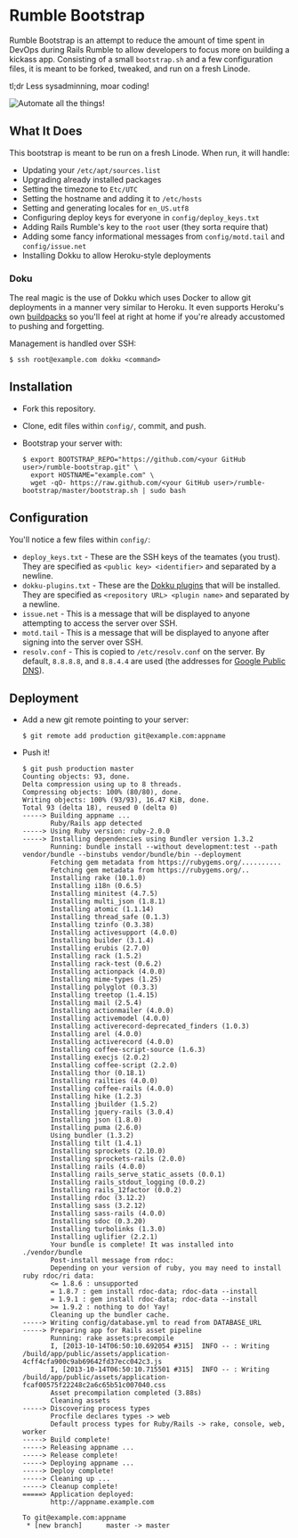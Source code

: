 # Rumble Bootstrap

Rumble Bootstrap is an attempt to reduce the amount of time spent in DevOps
during Rails Rumble to allow developers to focus more on building a kickass app.
Consisting of a small `bootstrap.sh` and a few configuration files, it is meant
to be forked, tweaked, and run on a fresh Linode.

tl;dr Less sysadminning, moar coding!

![Automate all the things!](http://www.kitchensoap.com/wp-content/uploads/2012/07/automate_all_the_things.jpeg)

## What It Does

This bootstrap is meant to be run on a fresh Linode. When run, it will handle:

* Updating your `/etc/apt/sources.list`
* Upgrading already installed packages
* Setting the timezone to `Etc/UTC`
* Setting the hostname and adding it to `/etc/hosts`
* Setting and generating locales for `en_US.utf8`
* Configuring deploy keys for everyone in `config/deploy_keys.txt`
* Adding Rails Rumble's key to the `root` user (they sorta require that)
* Adding some fancy informational messages from `config/motd.tail` and `config/issue.net`
* Installing Dokku to allow Heroku-style deployments

### Doku

The real magic is the use of Dokku which uses Docker to allow git deployments in
a manner very similar to Heroku. It even supports Heroku's own
[buildpacks](https://devcenter.heroku.com/articles/buildpacks) so you'll feel at
right at home if you're already accustomed to pushing and forgetting.

Management is handled over SSH:

    $ ssh root@example.com dokku <command>

## Installation

* Fork this repository.
* Clone, edit files within `config/`, commit, and push.
* Bootstrap your server with:

  ```
  $ export BOOTSTRAP_REPO="https://github.com/<your GitHub user>/rumble-bootstrap.git" \
    export HOSTNAME="example.com" \
    wget -qO- https://raw.github.com/<your GitHub user>/rumble-bootstrap/master/bootstrap.sh | sudo bash
  ```

## Configuration

You'll notice a few files within `config/`:

* `deploy_keys.txt` - These are the SSH keys of the teamates (you trust). They are specified as `<public key> <identifier>` and separated by a newline.
* `dokku-plugins.txt` - These are the [Dokku plugins](https://github.com/progrium/dokku/wiki/Plugins) that will be installed. They are specified as `<repository URL> <plugin name>` and separated by a newline.
* `issue.net` - This is a message that will be displayed to anyone attempting to access the server over SSH.
* `motd.tail` - This is a message that will be displayed to anyone after signing into the server over SSH.
* `resolv.conf` - This is copied to `/etc/resolv.conf` on the server. By default, `8.8.8.8`, and `8.8.4.4` are used (the addresses for [Google Public DNS](https://developers.google.com/speed/public-dns/)).

## Deployment

* Add a new git remote pointing to your server:

  ```
  $ git remote add production git@example.com:appname
  ```

* Push it!

  ```
  $ git push production master
  Counting objects: 93, done.
  Delta compression using up to 8 threads.
  Compressing objects: 100% (80/80), done.
  Writing objects: 100% (93/93), 16.47 KiB, done.
  Total 93 (delta 18), reused 0 (delta 0)
  -----> Building appname ...
         Ruby/Rails app detected
  -----> Using Ruby version: ruby-2.0.0
  -----> Installing dependencies using Bundler version 1.3.2
         Running: bundle install --without development:test --path vendor/bundle --binstubs vendor/bundle/bin --deployment
         Fetching gem metadata from https://rubygems.org/..........
         Fetching gem metadata from https://rubygems.org/..
         Installing rake (10.1.0)
         Installing i18n (0.6.5)
         Installing minitest (4.7.5)
         Installing multi_json (1.8.1)
         Installing atomic (1.1.14)
         Installing thread_safe (0.1.3)
         Installing tzinfo (0.3.38)
         Installing activesupport (4.0.0)
         Installing builder (3.1.4)
         Installing erubis (2.7.0)
         Installing rack (1.5.2)
         Installing rack-test (0.6.2)
         Installing actionpack (4.0.0)
         Installing mime-types (1.25)
         Installing polyglot (0.3.3)
         Installing treetop (1.4.15)
         Installing mail (2.5.4)
         Installing actionmailer (4.0.0)
         Installing activemodel (4.0.0)
         Installing activerecord-deprecated_finders (1.0.3)
         Installing arel (4.0.0)
         Installing activerecord (4.0.0)
         Installing coffee-script-source (1.6.3)
         Installing execjs (2.0.2)
         Installing coffee-script (2.2.0)
         Installing thor (0.18.1)
         Installing railties (4.0.0)
         Installing coffee-rails (4.0.0)
         Installing hike (1.2.3)
         Installing jbuilder (1.5.2)
         Installing jquery-rails (3.0.4)
         Installing json (1.8.0)
         Installing puma (2.6.0)
         Using bundler (1.3.2)
         Installing tilt (1.4.1)
         Installing sprockets (2.10.0)
         Installing sprockets-rails (2.0.0)
         Installing rails (4.0.0)
         Installing rails_serve_static_assets (0.0.1)
         Installing rails_stdout_logging (0.0.2)
         Installing rails_12factor (0.0.2)
         Installing rdoc (3.12.2)
         Installing sass (3.2.12)
         Installing sass-rails (4.0.0)
         Installing sdoc (0.3.20)
         Installing turbolinks (1.3.0)
         Installing uglifier (2.2.1)
         Your bundle is complete! It was installed into ./vendor/bundle
         Post-install message from rdoc:
         Depending on your version of ruby, you may need to install ruby rdoc/ri data:
         <= 1.8.6 : unsupported
         = 1.8.7 : gem install rdoc-data; rdoc-data --install
         = 1.9.1 : gem install rdoc-data; rdoc-data --install
         >= 1.9.2 : nothing to do! Yay!
         Cleaning up the bundler cache.
  -----> Writing config/database.yml to read from DATABASE_URL
  -----> Preparing app for Rails asset pipeline
         Running: rake assets:precompile
         I, [2013-10-14T06:50:10.692054 #315]  INFO -- : Writing /build/app/public/assets/application-4cff4cfa900c9ab69642fd37ecc042c3.js
         I, [2013-10-14T06:50:10.715501 #315]  INFO -- : Writing /build/app/public/assets/application-fcaf00575f22248c2a6c65b51c007040.css
         Asset precompilation completed (3.88s)
         Cleaning assets
  -----> Discovering process types
         Procfile declares types -> web
         Default process types for Ruby/Rails -> rake, console, web, worker
  -----> Build complete!
  -----> Releasing appname ...
  -----> Release complete!
  -----> Deploying appname ...
  -----> Deploy complete!
  -----> Cleaning up ...
  -----> Cleanup complete!
  =====> Application deployed:
         http://appname.example.com

  To git@example.com:appname
   * [new branch]      master -> master
  ```
